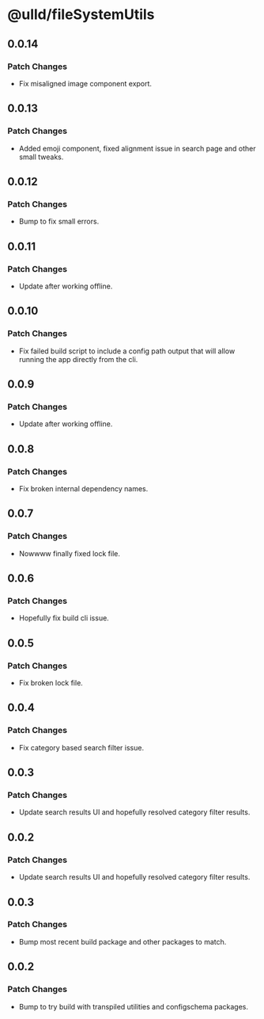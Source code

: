 # @ulld/fileSystemUtils

## 0.0.14

### Patch Changes

- Fix misaligned image component export.

## 0.0.13

### Patch Changes

- Added emoji component, fixed alignment issue in search page and other small tweaks.

## 0.0.12

### Patch Changes

- Bump to fix small errors.

## 0.0.11

### Patch Changes

- Update after working offline.

## 0.0.10

### Patch Changes

- Fix failed build script to include a config path output that will allow running the app directly from the cli.

## 0.0.9

### Patch Changes

- Update after working offline.

## 0.0.8

### Patch Changes

- Fix broken internal dependency names.

## 0.0.7

### Patch Changes

- Nowwww finally fixed lock file.

## 0.0.6

### Patch Changes

- Hopefully fix build cli issue.

## 0.0.5

### Patch Changes

- Fix broken lock file.

## 0.0.4

### Patch Changes

- Fix category based search filter issue.

## 0.0.3

### Patch Changes

- Update search results UI and hopefully resolved category filter results.

## 0.0.2

### Patch Changes

- Update search results UI and hopefully resolved category filter results.

## 0.0.3

### Patch Changes

- Bump most recent build package and other packages to match.

## 0.0.2

### Patch Changes

- Bump to try build with transpiled utilities and configschema packages.
